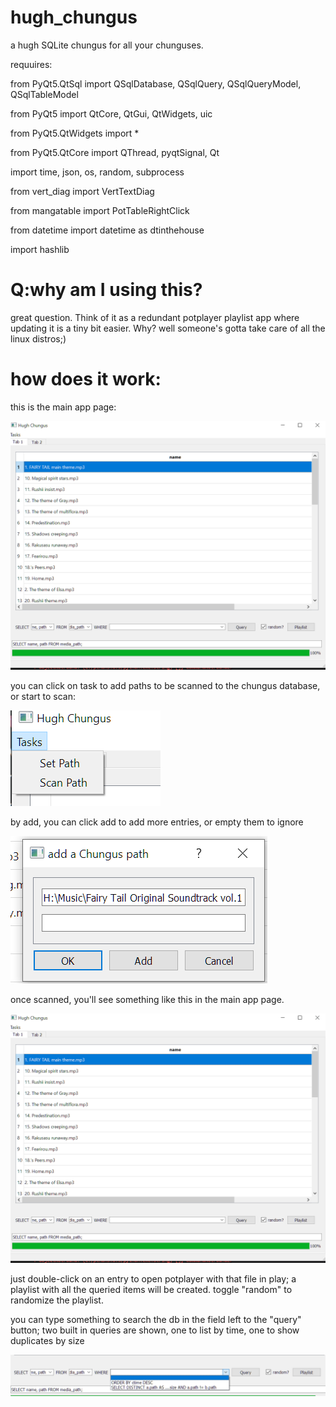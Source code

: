 # hugh_chungus
a hugh SQLite chungus for all your chunguses.

requuires:

from PyQt5.QtSql import QSqlDatabase, QSqlQuery, QSqlQueryModel, QSqlTableModel

from PyQt5 import QtCore, QtGui, QtWidgets, uic

from PyQt5.QtWidgets import *

from PyQt5.QtCore import QThread, pyqtSignal, Qt

import time, json, os, random, subprocess

from vert_diag import VertTextDiag

from mangatable import PotTableRightClick

from datetime import datetime as dtinthehouse

import hashlib


# Q:why am I using this?

great question. Think of it as a redundant potplayer playlist app where updating it is a tiny bit easier. Why? well someone's gotta take care of all the linux distros;)


# how does it work:

this is the main app page:

![Chungus](https://github.com/syw784/hugh_chungus/raw/main/chuguus/chungus1.PNG)

you can click on task to add paths to be scanned to the chungus database, or start to scan:

![Chungus](https://github.com/syw784/hugh_chungus/raw/main/chuguus/chungus2.PNG)

by add, you can click add to add more entries, or empty them to ignore

![Chungus](https://github.com/syw784/hugh_chungus/blob/main/chuguus/chungus3.PNG)


once scanned, you'll see something like this in the main app page.

![Chungus](https://github.com/syw784/hugh_chungus/raw/main/chuguus/chungus1.PNG)

just double-click on an entry to open potplayer with that file in play; a playlist with all the queried items will be created. toggle "random" to randomize the playlist.

you can type something to search the db in the field left to the "query" button; two built in queries are shown, one to list by time, one to show duplicates by size

![Chungus](https://github.com/syw784/hugh_chungus/raw/main/chuguus/chugus4.PNG)
